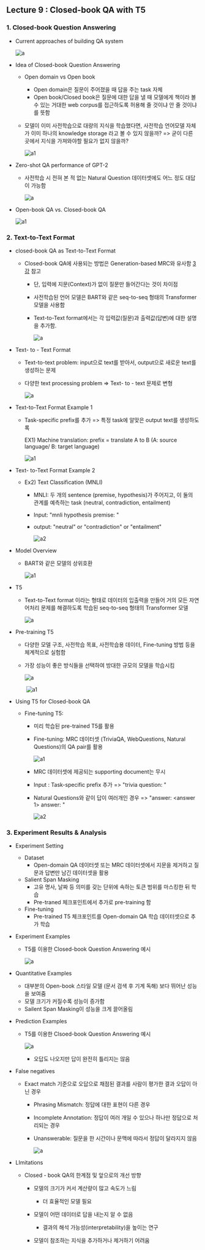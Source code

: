 ## Lecture 9 : Closed-book QA with T5

### 1. Closed-book Question Answering

- Current approaches of building QA system

  ![a](https://user-images.githubusercontent.com/87477828/138220764-f045a499-a968-43b4-8c39-f60317eb31ed.png)

- Idea of Closed-book Question Answering

  - Open domain vs Open book
    - Open domain은 질문이 주어졌을 때 답을 주는 task 자체
    - Open book/Closed book은 질문에 대한 답을 낼 때 모델에게 책이라 볼 수 있는 거대한 web corpus를 접근하도록 허용해 줄 것이냐 안 줄 것이냐를 뜻함

  - 모델이 이미 사전학습으로 대량의 지식을 학습했다면, 사전학습 언어모델 자체가 이미 하나의 knowledge storage 라고 볼 수 있지 않을까? => 굳이 다른 곳에서 지식을 가져와야할 필요가 없지 않을까?

    ![a1](https://user-images.githubusercontent.com/87477828/138220767-9c6e1175-5dd3-4a3e-8264-35dffb12d590.png)

- Zero-shot QA performance of GPT-2

  - 사전학습 시 전혀 본 적 없는 Natural Question 데이터셋에도 어느 정도 대답이 가능함

    ![a](https://user-images.githubusercontent.com/87477828/138221603-71323d56-6cbd-41d0-922a-9a00c60c689f.png)

- Open-book QA vs. Closed-book QA

  ![a1](https://user-images.githubusercontent.com/87477828/138221605-48f5e02b-1367-448c-8bbc-990b87516747.png)

### 2. Text-to-Text Format

- closed-book QA as Text-to-Text Format

  - Closed-book QA에 사용되는 방법은 Generation-based MRC와 유사함 [3강](https://github.com/SinGonKim/summary_boostcamp/blob/master/11%EC%A3%BC%EC%B0%A8/2021_10_14_(1)_%EA%B8%B0%EC%96%B5%EB%A9%94%EB%AA%A8.md) 참고

    - 단, 입력에 지문(Context)가 없이 질문만 들어간다는 것이 차이점

    - 사전학습된 언어 모델은 BART와 같은 seq-to-seq 형태의 Transformer 모델을 사용함

    - Text-to-Text format에서는 각 입력값(질문)과 출력값(답변)에 대한 설명을 추가함.

      ![a](https://user-images.githubusercontent.com/87477828/138222281-4b2204ea-0285-4f7a-a90b-3c9cc49ac9a9.png)

- Text- to - Text Format

  - Text-to-text problem: input으로 text를 받아서, output으로 새로운 text를 생성하는 문제

  - 다양한 text processing problem => Text- to - text 문제로 변형

    ![a](https://user-images.githubusercontent.com/87477828/138222886-8c0889b3-5a06-4d7b-bdd7-1546662acb3d.png)

- Text-to-Text Format Example 1

  - Task-specific prefix를 추가 => 특정 task에 알맞은 output text를 생성하도록

    EX1) Machine translation: prefix = translate A to B (A: source language/ B: target language)

    ![a1](https://user-images.githubusercontent.com/87477828/138224428-18613820-e8ef-4d0d-98e2-8f844853fffd.png)

- Text- to-Text Format Example 2

  - Ex2) Text Classification (MNLI)

    - MNLI: 두 개의 sentence (premise, hypothesis)가 주어지고, 이 둘의 관계를 예측하는 task (neutral, contradiction, entailment)

    - Input: "mnli hypothesis <sent1> premise: <sent2>"

    - output: "neutral" or "contradiction" or "entailment"

      ![a2](https://user-images.githubusercontent.com/87477828/138224431-4c27bb97-d826-423b-a5a7-47a7c21fb176.png)

- Model Overview

  - BART와 같은 모델의 상위호환

    ![a1](https://user-images.githubusercontent.com/87477828/138225067-d7200d98-dfe7-44b6-9988-62ead21042b0.png)

- T5

  - Text-to-Text format 이라는 형태로 데이터의 입출력을 만들어 거의 모든 자연어처리 문제를 해결하도록 학습된 seq-to-seq 형태의 Transformer 모델

    ![a](https://user-images.githubusercontent.com/87477828/138225285-cb96a99e-aea0-480e-bc5f-c59c0fffc479.png)

- Pre-training T5

  - 다양한 모델 구조, 사전학습 목표, 사전학습용 데이터, Fine-tuning 방법 등을 체계적으로 실험함

  - 가장 성능이 좋은 방식들을 선택하여 방대한 규모의 모델을 학습시킴

    ![a](https://user-images.githubusercontent.com/87477828/138225787-a62a4c3c-c2b9-4b51-81e9-9ebe65955788.png)

    ​								![a1](https://user-images.githubusercontent.com/87477828/138225790-2a93513f-7931-4c35-b748-78eae7dbc263.png)

- Using T5 for Closed-book QA

  - Fine-tuning T5:

    - 미리 학습된 pre-trained T5를 활용

    - Fine-tuning: MRC 데이터셋 (TriviaQA, WebQuestions, Natural Questions)의 QA  pair를 활용

      ![a1](https://user-images.githubusercontent.com/87477828/138226532-ccf445be-ed56-4301-a12a-e0abb0ccb92f.png)

    - MRC 데이터셋에 제공되는 supporting document는 무시

    - Input : Task-specific prefix 추가 => "trivia question: <question>"

    - Natural Questions와 같이 답이 여러개인 경우 => "answer: <answer 1> answer: <answer2>"

      ![a2](https://user-images.githubusercontent.com/87477828/138226537-370e2cb6-d69b-4d11-80f6-2ffa7a310aaf.png)

### 3. Experiment Results & Analysis

- Experiment Setting
  - Dataset
    - Open-domain QA 데이터셋 또는 MRC 데이터셋에서 지문을 제거하고 질문과 답변만 남긴 데이터셋을 활용
  - Salient Span Masking
    - 고유 명사, 날짜 등 의미를 갖는 단위에 속하는 토큰 범위를 마스킹한 뒤 학습
    - Pre-traned 체크포인트에서 추가로 pre-training 함
  - Fine-tuning
    - Pre-trained T5 체크포인트를 Open-domain QA 학습 데이터셋으로 추가 학습

- Experiment Examples

  - T5를 이용한 Closed-book Question Answering 예시

    ![a](https://user-images.githubusercontent.com/87477828/138227648-41665792-8534-45c4-b364-5870c59918e6.png)

- Quantitative Examples
  - 대부분의 Open-book 스타일 모델 (문서 검색 후 기계 독해) 보다 뛰어난 성능을 보여줌
  - 모델 크기가 커질수록 성능이 증가함
  - Sailent Span Masking이 성능을 크게 끌어올림

- Prediction Examples

  - T5를 이용한 Clsoed-book Question Answering 예시

    ![a](https://user-images.githubusercontent.com/87477828/138228132-fbd95979-2f46-4822-b33b-6887cfef6b87.png)

     - 오답도 나오지만 답이 완전히 틀리지는 않음

- False negatives

  - Exact match 기준으로 오답으로 채점된 결과를 사람이 평가한 결과 오답이 아닌 경우

    - Phrasing Mismatch: 정답에 대한 표현이 다른 경우

    - Incomplete Annotation: 정답이 여러 개일 수 있으나 하나만 정답으로 처리되는 경우

    - Unanswerable: 질문을 한 시간이나 문맥에 따라서 정답이 달라지지 않음

      ![a](https://user-images.githubusercontent.com/87477828/138268523-bee872da-4388-45b4-897e-189d484d86a6.png)

- LImitations

  - Closed - book QA의 한계점 및 앞으로의 개선 방향

    - 모델의 크기가 커서 계산량이 많고 속도가 느림
      - 더 효율적인 모델 필요

    - 모델이 어떤 데이터로 답을 내는지 알 수 없음
      - 결과의 해석 가능성(interpretability)을 높이는 연구

    - 모델이 참조하는 지식을 추가하거나 제거하기 어려움

